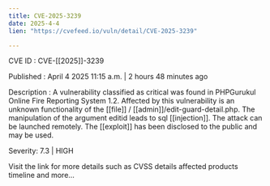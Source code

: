 ```yaml
---
title: CVE-2025-3239
date: 2025-4-4
lien: "https://cvefeed.io/vuln/detail/CVE-2025-3239"

---
```


CVE ID : CVE-[[2025]]-3239

Published :  April 4
2025
11:15 a.m. | 2 hours
48 minutes ago

Description : A vulnerability classified as critical was found in PHPGurukul Online Fire Reporting System 1.2. Affected by this vulnerability is an unknown functionality of the  [[file]] / [[admin]]/edit-guard-detail.php. The manipulation of the argument editid leads to sql  [[injection]]. The attack can be launched remotely. The  [[exploit]] has been disclosed to the public and may be used.

Severity: 7.3 | HIGH

Visit the link for more details
such as CVSS details
affected products
timeline
and more...
